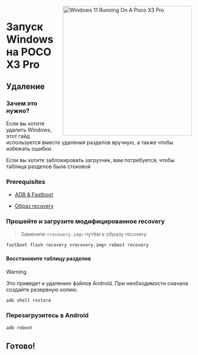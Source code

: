 <img align="right" src="https://github.com/woa-vayu/src_vayu_windows/blob/main/2Poco X3 Pro Windows.png" width="350" alt="Windows 11 Running On A Poco X3 Pro">

# Запуск Windows на POCO X3 Pro

## Удаление 

### Зачем это нужно?
Если вы хотите удалить Windows, этот гайд используется вместо удаления разделов вручную, а также чтобы избежать ошибки.

Если вы хотите заблокировать загрузчик, вам потребуется, чтобы таблица разделов была стоковой
### Prerequisites
- [ADB & Fastboot](https://developer.android.com/studio/releases/platform-tools)
  
- [Образ recovery](https://github.com/woa-vayu-archive/Port-Windows-11-POCO-X3-Pro/releases/tag/Recoveries)

### Прошейте и загрузите модифицированное recovery
> Замените `<recovery.img>` путём к образу recovery
```cmd
fastboot flash recovery <recovery.img> reboot recovery
```

#### Восстановите таблицу разделов 
> [!Warning]
> Это приведет к удалению файлов Android. При необходимости сначала создайте резервную копию.
```cmd
adb shell restore
```

### Перезагрузитесь в Android 
```cmd
adb reboot 
```

## Готово!
